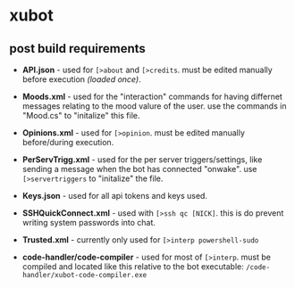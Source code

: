 # xubot
## post build requirements

- **API.json** - used for `[>about` and `[>credits`. must be edited manually before execution *(loaded once)*.
- **Moods.xml** - used for the "interaction" commands for having differnet messages relating to the mood valure of the user. use the commands in "Mood.cs" to "initalize" this file.
- **Opinions.xml** - used for `[>opinion`. must be edited manually before/during execution.
- **PerServTrigg.xml** - used for the per server triggers/settings, like sending a message when the bot has connected "onwake". use  `[>servertriggers` to "initalize" the file.
- **Keys.json** - used for all api tokens and keys used.
- **SSHQuickConnect.xml** - used with `[>ssh qc [NICK]`. this is do prevent writing system passwords into chat.
- **Trusted.xml** - currently only used for `[>interp powershell-sudo`

- **code-handler/code-compiler** - used for most of `[>interp`. must be compiled and located like this relative to the bot executable: `/code-handler/xubot-code-compiler.exe`
